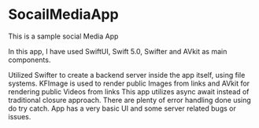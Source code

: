 # SocailMediaApp
This is a sample social Media App

In this app, I have used SwiftUI, Swift 5.0, Swifter and AVkit as main components. 

Utilized Swifter to create a backend server inside the app itself, using file systems. 
KFImage is used to render public Images from links and AVkit for rendering public Videos from links
This app utilizes async await instead of traditional closure approach. 
There are plenty of error handling done using do try catch. 
App has a very basic UI and some server related bugs or issues. 
